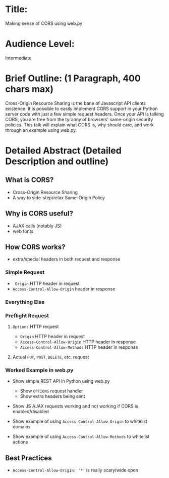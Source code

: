 # Title:
Making sense of CORS using web.py

# Audience Level:
Intermediate

# Brief Outline: (1 Paragraph, 400 chars max)
Cross-Origin Resource Sharing is the bane of Javascript API clients
existence. It is possible to easily implement CORS support in your
Python server code with just a few simple request headers. Once your
API is talking CORS, you are free from the tyranny of browsers'
same-origin security policies. This talk will explain what CORS is,
why should care, and work through an example using web.py.


# Detailed Abstract (Detailed Description and outline)

## What is CORS?

* Cross-Origin Resource Sharing
* A way to side-step/relax Same-Origin Policy

## Why is CORS useful?

* AJAX calls (notably JS)
* web fonts

## How CORS works?

* extra/special headers in both request and response

### Simple Request

* ` Origin` HTTP header in request
* `Access-Control-Allow-Origin` header in response

### Everything Else

### Preflight Request

1. `Options` HTTP request

    * `Origin` HTTP header in request
    * `Access-Control-Allow-Origin` HTTP header in response
    * `Access-Control-Allow-Methods` HTTP header in response

2. Actual `PUT`, `POST`, `DELETE`, etc. request

### Worked Example in web.py

* Show simple REST API in Python using web.py

    * Show `OPTIONS` request handler
    * Show extra headers being sent

* Show JS AJAX requests working and not working if CORS is
enabled/disabled
* Show example of using `Access-Control-Allow-Origin` to whitelist
domains
* Show example of using `Access-Control-Allow-Methods` to whitelist
actions

## Best Practices

* `Access-Control-Allow-Origin: '*'` is really scary/wide open
